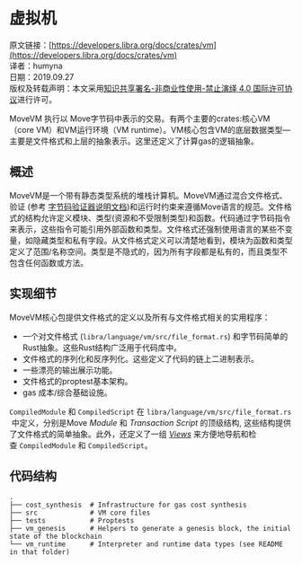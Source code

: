 # 虚拟机

原文链接：[https://developers.libra.org/docs/crates/vm](https://developers.libra.org/docs/crates/vm)<br/>
译者：humyna<br/>
日期：2019.09.27<br/>
版权及转载声明：本文采用[知识共享署名-非商业性使用-禁止演绎 4.0 国际许可协议](https://creativecommons.org/licenses/by-nc-nd/4.0/)进行许可。<br/>

MoveVM 执行以 Move字节码中表示的交易。有两个主要的crates:核心VM（core VM）和VM运行环境（VM runtime）。VM核心包含VM的底层数据类型—主要是文件格式和上层的抽象表示。这里还定义了计算gas的逻辑抽象。

## 概述

MoveVM是一个带有静态类型系统的堆栈计算机。MoveVM通过混合文件格式、验证 (参考 [字节码验证器说明文档](https://github.com/libra/libra/blob/master/language/bytecode_verifier/README.md))和运行时约束来遵循Move语言的规范。文件格式的结构允许定义模块、类型(资源和不受限制类型)和函数。代码通过字节码指令来表示，这些指令可能引用外部函数和类型。文件格式还强制使用语言的某些不变量，如隐藏类型和私有字段。从文件格式定义可以清楚地看到，模块为函数和类型定义了范围/名称空间。类型是不隐式的，因为所有字段都是私有的，而且类型不包含任何函数或方法。

## 实现细节

MoveVM核心包提供文件格式的定义以及所有与文件格式相关的实用程序：


- 一个对文件格式 (`libra/language/vm/src/file_format.rs`) 和字节码简单的Rust抽象。这些Rust结构广泛用于代码库中。
- 文件格式的序列化和反序列化。这些定义了代码的链上二进制表示。
- 一些漂亮的输出展示功能。
- 文件格式的proptest基本架构。
- gas 成本/综合基础设施。


`CompiledModule` 和 `CompiledScript` 在 `libra/language/vm/src/file_format.rs` 中定义，分别是Move _Module_ 和 _Transaction Script_ 的顶级结构, 这些结构提供了文件格式的简单抽象。此外，还定义了一组 [_Views_](https://github.com/libra/libra/blob/master/language/vm/src/views.rs) 来方便地导航和检查 `CompiledModule` 和 `CompiledScript`。

## 代码结构

```
.
├── cost_synthesis  # Infrastructure for gas cost synthesis
├── src             # VM core files
├── tests           # Proptests
├── vm_genesis      # Helpers to generate a genesis block, the initial state of the blockchain
└── vm_runtime      # Interpreter and runtime data types (see README in that folder)
```


